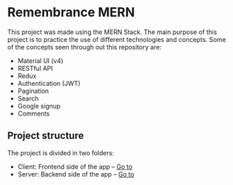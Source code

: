 # Remembrance MERN

This project was made using the MERN Stack. The main purpose of this project is to practice the use of different technologies and concepts. 
Some of the concepts seen through out this repository are:

- Material UI (v4)
- RESTful API
- Redux
- Authentication (JWT)
- Pagination
- Search
- Google signup
- Comments

## Project structure
The project is divided in two folders:
- Client: Frontend side of the app – [Go to](https://github.com/zechworld/remembrance-mern/tree/main/client)
- Server: Backend side of the app – [Go to](https://github.com/zechworld/remembrance-mern/tree/main/server)
